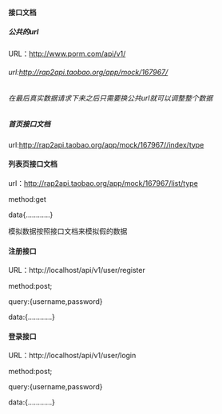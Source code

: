 #### 接口文档

##### 公共的url

URL：http://www.porm.com/api/v1/

###### url:http://rap2api.taobao.org/app/mock/167967/

###### 在最后真实数据请求下来之后只需要换公共url就可以调整整个数据



##### 首页接口文档

url:http://rap2api.taobao.org/app/mock/167967//index/type

#### 列表页接口文档

url：http://rap2api.taobao.org/app/mock/167967/list/type

method:get

data{…………}

模拟数据按照接口文档来模拟假的数据



#### 注册接口

URL：http://localhost/api/v1/user/register

method:post;

query:{username,password}

data:{…………}

#### 登录接口

URL：http://localhost/api/v1/user/login

method:post;

query:{username,password}

data:{…………}

